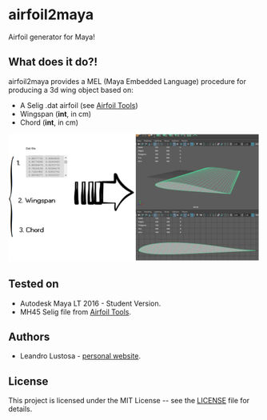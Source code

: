 # airfoil2maya
Airfoil generator for Maya!

## What does it do?!

airfoil2maya provides a MEL (Maya Embedded Language) procedure for producing a 3d wing object based on:
* A Selig .dat airfoil (see [Airfoil Tools](http://airfoiltools.com)) 
* Wingspan (**int**, in cm)
* Chord (**int**, in cm)

![](docs/figs/maya.png)

## Tested on

* Autodesk Maya LT 2016 - Student Version.
* MH45 Selig file from [Airfoil Tools](http://airfoiltools.com).

## Authors

* Leandro Lustosa - [personal website](http://lustosa-leandro.github.io).

## License

This project is licensed under the MIT License -- see the [LICENSE](LICENSE) file for details.
